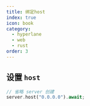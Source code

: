 ```yaml
---
title: 绑定host
index: true
icon: book
category:
  - hyperlane
  - web
  - rust
order: 3
---
```


## 设置 `host`

```rust
// 省略 server 创建
server.host("0.0.0.0").await;
```

<Bottom />
